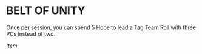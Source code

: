 # BELT OF UNITY

Once per session, you can spend 5 Hope to lead a Tag Team Roll with three PCs instead of two.

*Item*